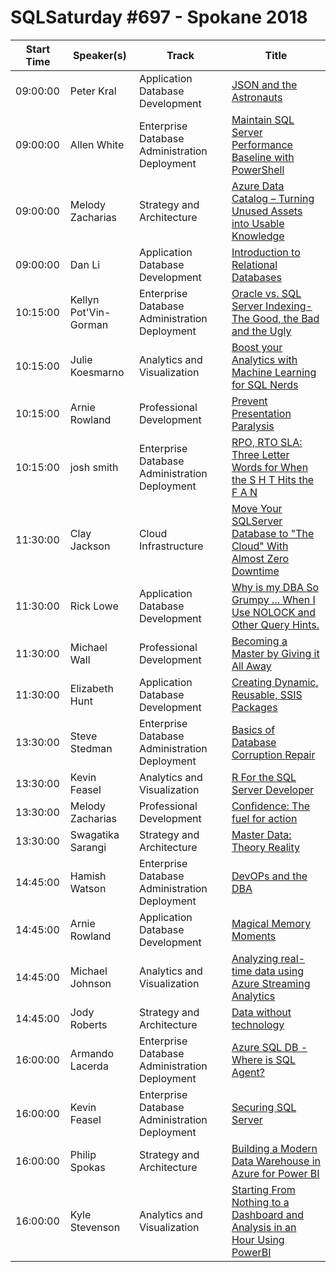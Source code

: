# SQLSaturday #697 - Spokane 2018
Start Time|Speaker(s)|Track|Title
---|---|---|---
09:00:00|Peter Kral|Application  Database Development|[JSON and the Astronauts](70690.md)
09:00:00|Allen White|Enterprise Database Administration  Deployment|[Maintain SQL Server Performance Baseline with PowerShell](71540.md)
09:00:00|Melody Zacharias|Strategy and Architecture|[Azure Data Catalog – Turning Unused Assets into Usable Knowledge](71913.md)
09:00:00|Dan Li|Application  Database Development|[Introduction to Relational Databases](74021.md)
10:15:00|Kellyn Pot'Vin-Gorman|Enterprise Database Administration  Deployment|[Oracle vs. SQL Server Indexing-  The Good, the Bad and the Ugly](69377.md)
10:15:00|Julie Koesmarno|Analytics and Visualization|[Boost your Analytics with Machine Learning for SQL Nerds](70342.md)
10:15:00|Arnie Rowland|Professional Development|[Prevent Presentation Paralysis](72498.md)
10:15:00|josh smith|Enterprise Database Administration  Deployment|[RPO, RTO  SLA: Three Letter Words for When the S H T Hits the F A N](72689.md)
11:30:00|Clay Jackson|Cloud  Infrastructure|[Move Your SQLServer Database to "The Cloud" With Almost Zero Downtime](69248.md)
11:30:00|Rick Lowe|Application  Database Development|[Why is my DBA So Grumpy ... When I Use NOLOCK and Other Query Hints.](69696.md)
11:30:00|Michael Wall|Professional Development|[Becoming a Master by Giving it All Away](71875.md)
11:30:00|Elizabeth Hunt|Application  Database Development|[Creating Dynamic, Reusable, SSIS Packages](72701.md)
13:30:00|Steve Stedman|Enterprise Database Administration  Deployment|[Basics of Database Corruption Repair](69353.md)
13:30:00|Kevin Feasel|Analytics and Visualization|[R For the SQL Server Developer](69766.md)
13:30:00|Melody Zacharias|Professional Development|[Confidence: The fuel for action](73029.md)
13:30:00|Swagatika Sarangi|Strategy and Architecture|[Master Data: Theory  Reality](74182.md)
14:45:00|Hamish Watson|Enterprise Database Administration  Deployment|[DevOPs and the DBA](70852.md)
14:45:00|Arnie Rowland|Application  Database Development|[Magical Memory Moments](72499.md)
14:45:00|Michael Johnson|Analytics and Visualization|[Analyzing real-time data using Azure Streaming Analytics](72657.md)
14:45:00|Jody Roberts|Strategy and Architecture|[Data without technology](73137.md)
16:00:00|Armando Lacerda|Enterprise Database Administration  Deployment|[Azure SQL DB - Where is SQL Agent?](69268.md)
16:00:00|Kevin Feasel|Enterprise Database Administration  Deployment|[Securing SQL Server](69767.md)
16:00:00|Philip Spokas|Strategy and Architecture|[Building a Modern Data Warehouse in Azure for Power BI](73222.md)
16:00:00|Kyle Stevenson|Analytics and Visualization|[Starting From Nothing to a Dashboard and Analysis in an Hour Using PowerBI](73998.md)
